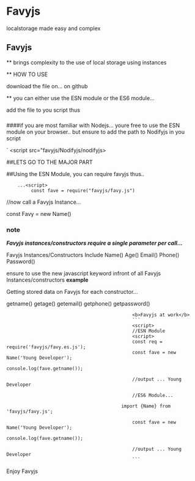 # Favyjs
localstorage made easy and complex

## Favyjs

**  brings complexity to the use of local storage using instances</p>

** HOW TO USE

download the file on...
on github

** you can either use the ESN module or the ES6 module...</i></b>

add the file to you script thus

### <script src="path/to/favy.js"></script>


### <script src="path/to/favy.es.js"></script>

####if you are most familiar with Nodejs... youre free to use the ESN module on your browser.. but ensure to add the path to Nodifyjs in you script</i>

` <script src="favyjs/Nodifyjs/nodifyjs></script>


##LETS GO TO THE MAJOR PART

##Using the ESN Module, you can require favyjs thus..</b>

        ...<script>
             const fave = require("favyjs/favy.js")

//now call a Favyjs Instance...

const Favy = new Name()
                                                  </script>                                        
                                                  <h3>note</h3>
                                                  <b><i>Favyjs instances/constructors require a single parameter per call...</i></b>

Favyjs Instances/Constructors Include
Name()
Age()
Email()
Phone()
Password()

ensure to use the new javascript keyword infront of all Favyjs Instances/constructors
                                                  <b>example</b>
<script>
                                                  const fave = new Name();
                                                  </script>

Getting stored data on Favyjs
for each constructor...

getname()
getage()
getemail()
getphone()
getpassword()
                                                  
                                                  <b>Favyjs at work</b>
                                                  ```
                                                  <script>
                                                  //ESN Module
                                                  <script>
                                                  const req = require('favyjs/favy.es.js');
                                                  const fave = new Name('Young Developer');
                                                  console.log(fave.getname());
                                                  
                                                  //output ... Young Developer
                                                  
                                                  //ES6 Module...
                                                  
                                              import {Name} from 'favyjs/favy.js';
                                                  
                                                  const fave = new Name('Young Developer');
                                                  console.log(fave.getname());
                                                  
                                                  //output ... Young Developer
                                                  ```

Enjoy Favyjs

